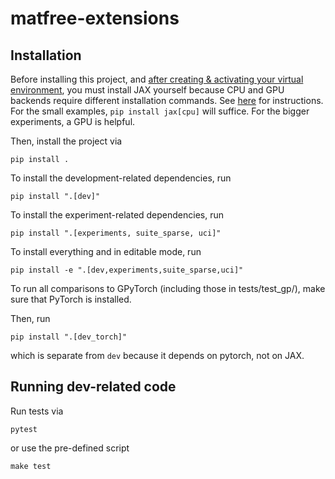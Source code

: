 # matfree-extensions


## Installation


Before installing this project,
and [after creating & activating your virtual environment](https://realpython.com/python-virtual-environments-a-primer/),
you must install JAX yourself because CPU and GPU backends require different installation commands.
See [here](https://jax.readthedocs.io/en/latest/installation.html) for instructions.
For the small examples, `pip install jax[cpu]` will suffice.
For the bigger experiments, a GPU is helpful.

Then, install the project via
```commandline
pip install .
```

To install the development-related dependencies, run
```commandline
pip install ".[dev]"
```

To install the experiment-related dependencies, run
```commandline
pip install ".[experiments, suite_sparse, uci]"
```

To install everything and in editable mode, run
```commandline
pip install -e ".[dev,experiments,suite_sparse,uci]"
```


To run all comparisons to GPyTorch (including those in tests/test_gp/),
make sure that PyTorch is installed.

Then, run
```commandline
pip install ".[dev_torch]"
```
which is separate from `dev` because it depends on pytorch, not on JAX.


## Running dev-related code

Run tests via
```
pytest
```
or use the pre-defined script
```commandline
make test
```

